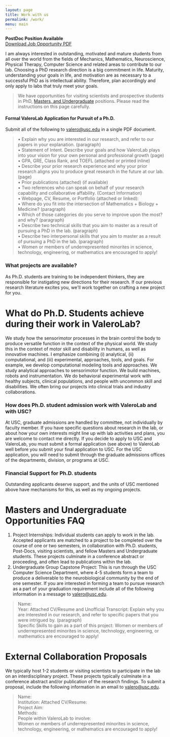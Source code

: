 ```yaml
---
layout: page
title: Work with us
permalink: /work/
menu: main
---
```


<b> PostDoc Position Available </b>   
<a href="../flyers/postdocAd.pdf">Download Job Opportunity PDF</a>


I am always interested in outstanding, motivated and mature students from all over the world from the fields of Mechanics, Mathematics, Neuroscience, Physical Therapy, Computer Science and related areas to contribute to our lab. Choosing a PhD research direction is a big commitment in life. Maturity, understanding your goals in life, and motivation are as necessary to a successful PhD as is intellectual ability. Therefore, plan accordingly and only apply to labs that truly meet your goals.

>We have opportunities for visiting scientists and prospective students in PhD, [Masters, and Undergraduate](#mastersandundergraduate) positions. Please read the instructions on this page carefully.


#### Formal ValeroLab Application for Pursuit of a Ph.D.  
Submit all of the following to valero@usc.edu in a single PDF document.  

>• Explain why you are interested in our research, and refer to our papers in your explanation. (paragraph)  
• Statement of Intent. Describe your goals and how ValeroLab plays into your vision for your own personal and professional growth (page)  
• GPA, GRE, Class Rank, and TOEFL (attached or printed inline)  
• Describe your prior research experience and why your prior research aligns you to produce great research in the future at our lab.(page)  
• Prior publications (attached) (if available)  
• Two references who can speak on behalf of your research capability and collaborative affability. (Contact Information)  
• Webpage, CV, Resume, or Portfolio (attached or linked):  
• Where do you fit into the intersection of Mathematics + Biology + Medicine? (paragraph)  
• Which of those categories do you serve to improve upon the most? and why? (paragraph)  
• Describe two technical skills that you aim to master as a result of pursuing a PhD in the lab. (paragraph)  
• Describe two interpersonal skills that you aim to master as a result of pursuing a PhD in the lab. (paragraph)  
• Women or members of underrepresented minorites in science, technology, engineering, or mathematics are encouraged to apply!

### What projects are available?  
As Ph.D. students are training to be independent thinkers, they are responsible for instigating new directions for their research. If our previous research literature excites you, we'll work together on crafting a new project for you.

# What do Ph.D. Students achieve during their work in ValeroLab?
We study how the sensorimotor processes in the brain control the body to produce versatile function in the context of the physical world. We study this in the context of motor skill and disability in humans, as well as innovative machines. I emphasize combining (i) analytical, (ii) computational, and (iii) experimental, approaches, tools, and goals. For example, we develop computational modeling tools and approaches. We study analytical approaches to sensorimotor function. We build machines, robots and instrumentation. We do behavioral experimental work with healthy subjects, clinical populations, and people with uncommon skill and disabilities. We often bring our projects into clinical trials and industry collaborations.

### How does Ph.D. student admission work with ValeroLab and with USC?  
At USC, graduate admissions are handled by committee, not individually by faculty member. If you have specific questions about research in the lab, or about how your own interests might line up with lab activities and plans, you are welcome to contact me directly. If you decide to apply to USC and ValeroLab, you must submit a formal application (see above) to ValeroLab well before you submit your final application to USC. For the USC application, you will need to submit through the graduate admissions offices of the departments, division, or programs at USC.


### Financial Support for Ph.D. students
Outstanding applicants deserve support, and the units of USC mentioned above have mechanisms for this, as well as my ongoing projects.

# <a name="mastersandundergraduate"></a> Masters and Undergraduate Opportunities FAQ
1. Project Internships: Individual students can apply to work in the lab. Accepted applicants are matched to a project to be completed over the course of one or two semesters, in collaboration with Ph.D. students, Post-Docs, visiting scientists, and fellow Masters and Undergraduate students. These projects culminate in a conference abstract or proceeding, and often lead to publications within the lab.
1. Undergraduate Group Capstone Project: This is run through the USC Computer Science Department, where 4-5 students form a team to produce a deliverable to the neurobiological community by the end of one semester. If you are interested in forming a team to pursue research as a part of your graduation requirement include all of the following information in a message to valero@usc.edu.
>Name:  
Year:
Attached CV/Resume and Unofficial Transcript:
Explain why you are interested in our research, and refer to specific papers that you were intrigued by. (paragraph)  
Specific Skills to gain as a part of this project:
Women or members of underrepresented minorites in science, technology, engineering, or mathematics are encouraged to apply!

# External Collaboration Proposals
We typically host 1-2 students or visiting scientists to participate in the lab on an interdisciplinary project. These projects typically culminate in a conference abstract and/or publication of the research findings. To submit a proposal, include the following information in an email to valero@usc.edu.

>Name:  
Institution:
Attached CV/Resume:  
Project Aim:  
Methods:  
People within ValeroLab to involve:  
Women or members of underrepresented minorites in science, technology, engineering, or mathematics are encouraged to apply!
